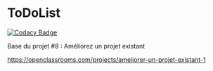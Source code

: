 ToDoList
========

[![Codacy Badge](https://api.codacy.com/project/badge/Grade/fa3af388fcac4778abc3db674b7f9a4c)](https://app.codacy.com/app/codacy_alexandre-mace/oc_p8?utm_source=github.com&utm_medium=referral&utm_content=alexandre-mace/oc_p8&utm_campaign=Badge_Grade_Dashboard)

Base du projet #8 : Améliorez un projet existant

https://openclassrooms.com/projects/ameliorer-un-projet-existant-1
